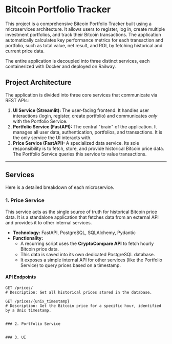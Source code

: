 # Bitcoin Portfolio Tracker

This project is a comprehensive Bitcoin Portfolio Tracker built using a microservices architecture. It allows users to register, log in, create multiple investment portfolios, and track their Bitcoin transactions. The application automatically calculates key performance metrics for each transaction and portfolio, such as total value, net result, and ROI, by fetching historical and current price data.

The entire application is decoupled into three distinct services, each containerized with Docker and deployed on Railway.

## Project Architecture

The application is divided into three core services that communicate via REST APIs:

1.  **UI Service (Streamlit):** The user-facing frontend. It handles user interactions (login, register, create portfolio) and communicates *only* with the Portfolio Service.
2.  **Portfolio Service (FastAPI):** The central "brain" of the application. It manages all user data, authentication, portfolios, and transactions. It is the only service the UI interacts with.
3.  **Price Service (FastAPI):** A specialized data service. Its sole responsibility is to fetch, store, and provide historical Bitcoin price data. The Portfolio Service queries this service to value transactions.



---

## Services

Here is a detailed breakdown of each microservice.

### 1. Price Service

This service acts as the single source of truth for historical Bitcoin price data. It is a standalone application that fetches data from an external API and provides it to other internal services.

* **Technology:** FastAPI, PostgreSQL, SQLAlchemy, Pydantic
* **Functionality:**
    * A recurring script uses the **CryptoCompare API** to fetch hourly Bitcoin price data.
    * This data is saved into its own dedicated PostgreSQL database.
    * It exposes a simple internal API for other services (like the Portfolio Service) to query prices based on a timestamp.

#### API Endpoints

```http
GET /prices/
# Description: Get all historical prices stored in the database.

GET /prices/{unix_timestamp}
# Description: Get the Bitcoin price for a specific hour, identified by a Unix timestamp.


### 2. Portfolio Service


### 3. UI
